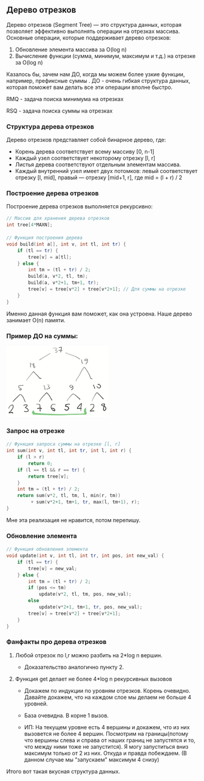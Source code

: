 ## Дерево отрезков

Дерево отрезков (Segment Tree) — это структура данных, которая позволяет эффективно выполнять операции на отрезках массива. Основные операции, которые поддерживает дерево отрезков:

1. Обновление элемента массива за O(log n)
2. Вычисление функции (сумма, минимум, максимум и т.д.) на отрезке за O(log n)

Казалось бы, зачем нам ДО, когда мы можем более узкие функции, например, префиксные суммы . ДО - очень гибкая структура данных, которая поможет вам делать все эти операции вполне быстро.

RMQ - задача поиска минимума на отрезках

RSQ - задача поиска суммы на отрезках

### Структура дерева отрезков

Дерево отрезков представляет собой бинарное дерево, где:
- Корень дерева соответствует всему массиву [0, n-1]
- Каждый узел соответствует некоторому отрезку [l, r]
- Листья дерева соответствуют отдельным элементам массива.
- Каждый внутренний узел имеет двух потомков: левый соответствует отрезку [l, mid], правый — отрезку [mid+1, r], где mid = (l + r) / 2

### Построение дерева отрезков

Построение дерева отрезков выполняется рекурсивно:

```cpp
// Массив для хранения дерева отрезков
int tree[4*MAXN];

// Функция построения дерева
void build(int a[], int v, int tl, int tr) {
    if (tl == tr) {
        tree[v] = a[tl];
    } else {
        int tm = (tl + tr) / 2;
        build(a, v*2, tl, tm);
        build(a, v*2+1, tm+1, tr);
        tree[v] = tree[v*2] + tree[v*2+1]; // Для суммы на отрезке
    }
}
```
Именно данная функция вам поможет, как она устроена. Наше дерево занимает O(n) памяти.

### Пример ДО на суммы:

![segment-tree](./assets/07-01-segment-tree.png)

### Запрос на отрезке 
```cpp
// Функция запроса суммы на отрезке [l, r]
int sum(int v, int tl, int tr, int l, int r) {
    if (l > r) 
        return 0;
    if (l == tl && r == tr) {
        return tree[v];
    }
    int tm = (tl + tr) / 2;
    return sum(v*2, tl, tm, l, min(r, tm))
         + sum(v*2+1, tm+1, tr, max(l, tm+1), r);
}
```
Мне эта реализация не нравится, потом перепишу.

### Обновление элемента 

```cpp
// Функция обновления элемента
void update(int v, int tl, int tr, int pos, int new_val) {
    if (tl == tr) {
        tree[v] = new_val;
    } else {
        int tm = (tl + tr) / 2;
        if (pos <= tm)
            update(v*2, tl, tm, pos, new_val);
        else
            update(v*2+1, tm+1, tr, pos, new_val);
        tree[v] = tree[v*2] + tree[v*2+1];
    }
}
```

 ### Фанфакты про дерева отрезков

 1. Любой отрезок по l,r можно разбить на 2*log n вершин.
    - Доказательство аналогично пункту 2.

 2. Функция get делает не более 4*log n рекурсивных вызовов
    - Докажем по индукции по уровням отрезков. Корень очевидно. Давайте докажем, что на каждом слое мы делаем не больше 4 уровней. 
    
    - База очевидна. В корне 1 вызов. 
    
    - ИП: На текущем уровне есть 4 вершины и докажем, что из них вызовется не более 4 вершин. Посмотрим на границы(потому что вершины слева и справа от наших границ не запустятся и то, что между ними тоже не запустится). Я могу запуститься вниз максимум только от 2 из них. Откуда и правда побеждаем. (В данном случае мы "запускаем" максимум 4 снизу) 

Итого вот такая вкусная структура данных.

